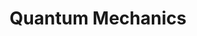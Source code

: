 ---
layout: tag-list
type: tag
title: Quantum Mechanics
slug: quantum-mechancis
category: physics
sidebar: true
description: >
   Posts about blogging / jekyll theme.
---